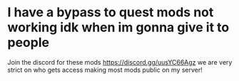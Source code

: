 # I have a bypass to quest mods not working idk when im gonna give it to people
Join the discord for these mods https://discord.gg/uusYC66Agz we are very strict on who gets access
making most mods public on my server!
